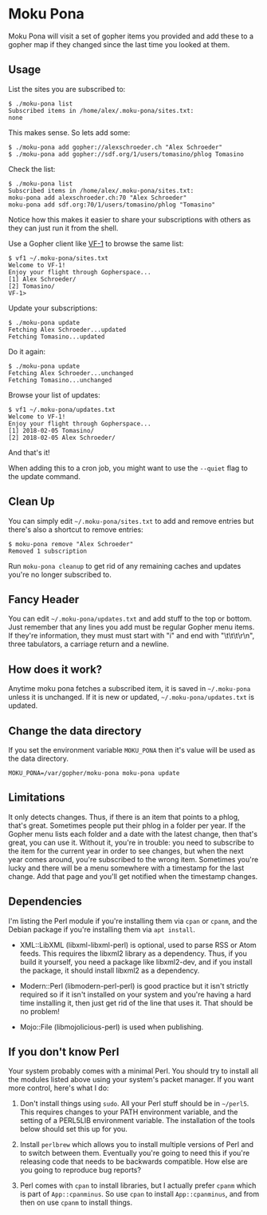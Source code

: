 # Moku Pona

Moku Pona will visit a set of gopher items you provided and add these
to a gopher map if they changed since the last time you looked at
them.

## Usage

List the sites you are subscribed to:

```
$ ./moku-pona list
Subscribed items in /home/alex/.moku-pona/sites.txt:
none
```

This makes sense. So lets add some:

```
$ ./moku-pona add gopher://alexschroeder.ch "Alex Schroeder"
$ ./moku-pona add gopher://sdf.org/1/users/tomasino/phlog Tomasino
```

Check the list:

```
$ ./moku-pona list
Subscribed items in /home/alex/.moku-pona/sites.txt:
moku-pona add alexschroeder.ch:70 "Alex Schroeder"
moku-pona add sdf.org:70/1/users/tomasino/phlog "Tomasino"
```

Notice how this makes it easier to share your subscriptions with
others as they can just run it from the shell.

Use a Gopher client like [VF-1](https://github.com/solderpunk/VF-1) to
browse the same list:

```
$ vf1 ~/.moku-pona/sites.txt 
Welcome to VF-1!
Enjoy your flight through Gopherspace...
[1] Alex Schroeder/
[2] Tomasino/
VF-1> 
```

Update your subscriptions:

```
$ ./moku-pona update
Fetching Alex Schroeder...updated
Fetching Tomasino...updated
```

Do it again:

```
$ ./moku-pona update
Fetching Alex Schroeder...unchanged
Fetching Tomasino...unchanged
```

Browse your list of updates:

```
$ vf1 ~/.moku-pona/updates.txt 
Welcome to VF-1!
Enjoy your flight through Gopherspace...
[1] 2018-02-05 Tomasino/
[2] 2018-02-05 Alex Schroeder/
```

And that's it!

When adding this to a cron job, you might want to use the `--quiet`
flag to the update command.

## Clean Up

You can simply edit `~/.moku-pona/sites.txt` to add and remove entries
but there's also a shortcut to remove entries:

```
$ moku-pona remove "Alex Schroeder"
Removed 1 subscription
```

Run `moku-pona cleanup` to get rid of any remaining caches and updates
you're no longer subscribed to.

## Fancy Header

You can edit `~/.moku-pona/updates.txt` and add stuff to the top or
bottom. Just remember that any lines you add must be regular Gopher
menu items. If they're information, they must must start with "i" and
end with "\t\t\t\r\n", three tabulators, a carriage return and a
newline.

## How does it work?

Anytime moku pona fetches a subscribed item, it is saved in
`~/.moku-pona` unless it is unchanged. If it is new or updated,
`~/.moku-pona/updates.txt` is updated.

## Change the data directory

If you set the environment variable `MOKU_PONA` then it's value will
be used as the data directory.

```
MOKU_PONA=/var/gopher/moku-pona moku-pona update
```

## Limitations

It only detects changes. Thus, if there is an item that points to a
phlog, that's great. Sometimes people put their phlog in a folder per
year. If the Gopher menu lists each folder and a date with the latest
change, then that's great, you can use it. Without it, you're in
trouble: you need to subscribe to the item for the current year in
order to see changes, but when the next year comes around, you're
subscribed to the wrong item. Sometimes you're lucky and there will be
a menu somewhere with a timestamp for the last change. Add that page
and you'll get notified when the timestamp changes.

## Dependencies

I'm listing the Perl module if you're installing them via `cpan` or
`cpanm`, and the Debian package if you're installing them via `apt
install`.

* XML::LibXML (libxml-libxml-perl) is optional, used to parse RSS or
  Atom feeds. This requires the libxml2 library as a dependency. Thus,
  if you build it yourself, you need a package like libxml2-dev, and
  if you install the package, it should install libxml2 as a
  dependency.

* Modern::Perl (libmodern-perl-perl) is good practice but it isn't
  strictly required so if it isn't installed on your system and you're
  having a hard time installing it, then just get rid of the line that
  uses it. That should be no problem!

* Mojo::File (libmojolicious-perl) is used when publishing.

## If you don't know Perl

Your system probably comes with a minimal Perl. You should try to
install all the modules listed above using your system's packet
manager. If you want more control, here's what I do:

1. Don't install things using `sudo`. All your Perl stuff should be in
   `~/perl5`. This requires changes to your PATH environment variable,
   and the setting of a PERL5LIB environment variable. The
   installation of the tools below should set this up for you.

2. Install `perlbrew` which allows you to install multiple versions of
   Perl and to switch between them. Eventually you're going to need
   this if you're releasing code that needs to be backwards
   compatible. How else are you going to reproduce bug reports?

3. Perl comes with `cpan` to install libraries, but I actually prefer
   `cpanm` which is part of `App::cpanminus`. So use `cpan` to install
   `App::cpanminus`, and from then on use `cpanm` to install things.
